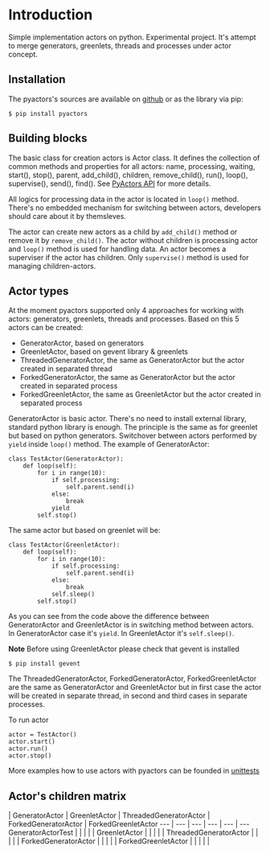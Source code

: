 # Introduction

Simple implementation actors on python. Experimental project. It's attempt to merge generators, greenlets, threads and processes under actor concept.

## Installation

The pyactors's sources are available on [github](https://github.com/ownport/pyactors) or as the library via pip:
```
$ pip install pyactors
```

## Building blocks

The basic class for creation actors is Actor class. It defines the collection of common methods and properties for all actors: name, processing, waiting, start(), stop(), parent, add_child(), children, remove_child(), run(), loop(), supervise(), send(), find(). See [PyActors API](https://github.com/ownport/pyactors/blob/master/docs/api.md) for more details.

All logics for processing data in the actor is located in `loop()` method. There's no embedded mechanism for switching between actors, developers should care about it by themsleves.

The actor can create new actors as a child by `add_child()` method or remove it by `remove_child()`. The actor without children is processing actor and `loop()` method is used for handling data. An actor becomes a superviser if the actor has children. Only `supervise()` method is used for managing children-actors.

## Actor types

At the moment pyactors supported only 4 approaches for working with actors: generators, greenlets, threads and processes. Based on this 5 actors can be created:

- GeneratorActor, based on generators
- GreenletActor, based on gevent library & greenlets
- ThreadedGeneratorActor, the same as GeneratorActor but the actor created in separated thread
- ForkedGeneratorActor, the same as GeneratorActor but the actor created in separated process
- ForkedGreenletActor, the same as GreenletActor but the actor created in separated process

GeneratorActor is basic actor. There's no need to install external library, standard python library is enough. The principle is the same as for greenlet but based on python generators. Switchover between actors performed by `yield` inside `loop()` method. The example of GeneratorActor:
```
class TestActor(GeneratorActor):
    def loop(self):
        for i in range(10):
            if self.processing:
                self.parent.send(i)
            else:
                break
            yield
        self.stop()
```
The same actor but based on greenlet will be:
```
class TestActor(GreenletActor):
    def loop(self):
        for i in range(10):
            if self.processing:
                self.parent.send(i)
            else:
                break
            self.sleep()
        self.stop()
```
As you can see from the code above the difference between GeneratorActor and GreenletActor is in switching method between actors. In GeneratorActor case it's `yield`. In GreenletActor it's `self.sleep()`.

**Note** Before using GreenletActor please check that gevent is installed
```
$ pip install gevent
```

The ThreadedGeneratorActor, ForkedGeneratorActor, ForkedGreenletActor are the same as GeneratorActor and GreenletActor but in first case the actor will be created in separate thread, in second and third cases in separate processes.

To run actor 
```
actor = TestActor()
actor.start()
actor.run()
actor.stop()
```
More examples how to use actors with pyactors can be founded in [unittests](https://github.com/ownport/pyactors/tree/master/tests)

## Actor's children matrix

 | GeneratorActor | GreenletActor | ThreadedGeneratorActor | ForkedGeneratorActor | ForkedGreenletActor
--- | --- | --- | --- | --- | ---
GeneratorActorTest | | | | |
GreenletActor | | | | |
ThreadedGeneratorActor | | | | |
ForkedGeneratorActor | | | | |
ForkedGreenletActor | | | | |


